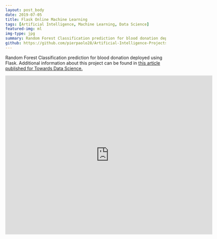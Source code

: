 ```yaml
---
layout: post_body
date: 2019-07-05
title: Flask Online Machine Learning
tags: [Artificial Intelligence, Machine Learning, Data Science]
featured-img: ml
img-type: jpg
summary: Random Forest Classification prediction for blood donation deployed using Flask.
github: https://github.com/pierpaolo28/Artificial-Intelligence-Projects/tree/master/ML-Deployement
---
```


<!-- <meta http-equiv="refresh" content="0; url=https://sleepy-ridge-93654.herokuapp.com/" /> -->

<!-- <meta name="viewport" content="width=device-width, initial-scale=1">

<link rel="stylesheet" href="/../assets/css/app_recording.css">

<video autoplay muted loop playsinline id="myVideo">
  <source src="/../assets/img/flask_online_machine_learning.mp4" type="video/mp4">
  Your browser does not support HTML5 video.
</video>

<div class="content">
  <button id="myBtn" onclick="myFunction()">Pause App Recording</button>
</div>

<script src="/../assets/js/app_recording.js"></script> -->

Random Forest Classification prediction for blood donation deployed using Flask. Additional information about this project can be found in [this article published for Towards Data Science.](https://towardsdatascience.com/flask-and-heroku-for-online-machine-learning-deployment-425beb54a274)

<div class="wrapper" style="text-align:center">
  <iframe
    class="vidio"
    width="650"
    height="500"
    src="https://www.youtube.com/embed/y2kb_yubnlc?rel=0"
    frameborder="0"
    allowfullscreen
  >
  </iframe>
</div>